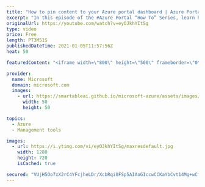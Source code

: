 ```yaml
---
title: "How to pin content to your Azure portal dashboard | Azure Portal Series"
excerpt: "In this episode of the #Azure Portal “How To” Series, learn how to pin content on the portal for easier access and monitoring. We'll go over how to choose a dashboard to pin to and the differences between a private and a shared dashboard.   Try out these features in the Azure portal: https://portal.azure.com"
originalUrl: https://youtube.com/watch?v=eyOJkhYItSg
type: video
price: Free
length: PT3M51S
publishedDateTime: 2021-01-05T11:57:56Z
heat: 50

featuredContent: "<iframe width=\"800\" height=\"500\" frameborder=\"0\" src=\"https://www.youtube.com/embed/eyOJkhYItSg\" allow=\"accelerometer; autoplay; encrypted-media; gyroscope; picture-in-picture\" allowfullscreen></iframe>"

provider:
  name: Microsoft
  domain: microsoft.com
  images:
    - url: https://smartableai.github.io/microsoft-azure/assets/images/organizations/microsoft.com-50x50.jpg
      width: 50
      height: 50

topics:
  - Azure
  - Management tools

images:
  - url: https://i.ytimg.com/vi/eyOJkhYItSg/maxresdefault.jpg
    width: 1280
    height: 720
    isCached: true

secured: "VUjH5Oo7xX2rC4YFcjheLDr/XcbRqi0FSp5AIAoGIccwCCKaYbCvt14Mg+wCfwi0z3tZ/wNUiEuUWD/b8FYtqOJHSv1PTR0WtqH2rbUP0aCBSKc3sTEqBBAg24ClrA2G3p1XNxWxwuff3RoozptRuXeosBcA4SBPtzpc9ENHnXqPMl6Xrs/+sWYKGANUW+nJFGwUgcC9YgA+KvQA8tgqO+vnJKpnkW2n0Pbx6srmqBweM1WYl6gFKYMGTd0qxTR7fJgKWmex1IL2hKZl9gpxRPK1cRfq0tCT8euR4xfNskOV+kPrbixsK24Fb+9aVPxhRh4M4fReBhQnRLwDVc0czw2UqRoWHxW0xt2L8uM7zXL+64nbaqbQpGrQ3fUS4LRybMFcDAM1qz1/mEmCaXhBW0QS/vPdS4MK4bXVKSfUpgU=;CLCchlB4Jwc677uKdMlrRg=="
---
```


